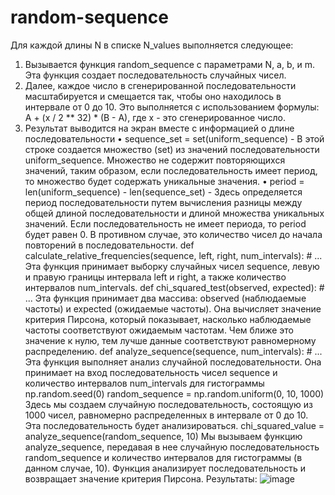 # random-sequence
Для каждой длины N в списке N_values выполняется следующее:
1.	Вызывается функция random_sequence с параметрами N, a, b, и m. Эта функция создает последовательность случайных чисел.
2.	Далее, каждое число в сгенерированной последовательности масштабируется и смещается так, чтобы оно находилось в интервале от 0 до 10. Это выполняется с использованием формулы: A + (x / 2 ** 32) * (B - A), где x - это сгенерированное число.
3.	Результат выводится на экран вместе с информацией о длине последовательности
•	sequence_set = set(uniform_sequence) - В этой строке создается множество (set) из значений последовательности uniform_sequence. Множество не содержит повторяющихся значений, таким образом, если последовательность имеет период, то множество будет содержать уникальные значения.
•	period = len(uniform_sequence) - len(sequence_set) - Здесь определяется период последовательности путем вычисления разницы между общей длиной последовательности и длиной множества уникальных значений. Если последовательность не имеет периода, то period будет равен 0. В противном случае, это количество чисел до начала повторений в последовательности.
def calculate_relative_frequencies(sequence, left, right, num_intervals): # ... 
Эта функция принимает выборку случайных чисел sequence, левую и правую границы интервала left и right, а также количество интервалов num_intervals.
def chi_squared_test(observed, expected): # ... 
Эта функция принимает два массива: observed (наблюдаемые частоты) и expected (ожидаемые частоты). Она вычисляет значение критерия Пирсона, который показывает, насколько наблюдаемые частоты соответствуют ожидаемым частотам. Чем ближе это значение к нулю, тем лучше данные соответствуют равномерному распределению.
def analyze_sequence(sequence, num_intervals): # ... 
Эта функция выполняет анализ случайной последовательности. Она принимает на вход последовательность чисел sequence и количество интервалов num_intervals для гистограммы
np.random.seed(0) random_sequence = np.random.uniform(0, 10, 1000) 
Здесь мы создаем случайную последовательность, состоящую из 1000 чисел, равномерно распределенных в интервале от 0 до 10. Эта последовательность будет анализироваться.
chi_squared_value = analyze_sequence(random_sequence, 10) 
Мы вызываем функцию analyze_sequence, передавая в нее случайную последовательность random_sequence и количество интервалов для гистограммы (в данном случае, 10). Функция анализирует последовательность и возвращает значение критерия Пирсона.
Результаты:
![image](https://github.com/donteavesdrop/random-sequence/assets/125668287/0ae7dd46-05af-4df2-8c08-7f6b832788dc)

